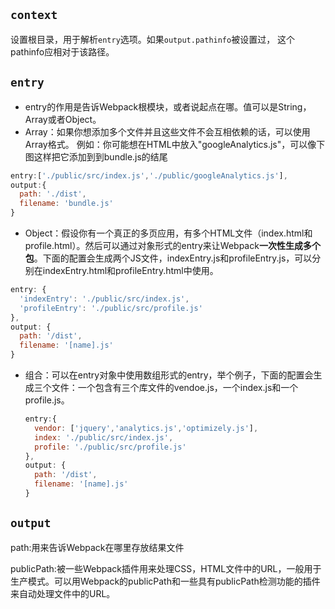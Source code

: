 
`context`
---
设置根目录，用于解析`entry`选项。如果`output.pathinfo`被设置过， 这个pathinfo应相对于该路径。

`entry`
---
- entry的作用是告诉Webpack根模块，或者说起点在哪。值可以是String，Array或者Object。
- Array：如果你想添加多个文件并且这些文件不会互相依赖的话，可以使用Array格式。 例如：你可能想在HTML中放入"googleAnalytics.js"，可以像下图这样把它添加到到bundle.js的结尾

```javascript
entry:['./public/src/index.js','./public/googleAnalytics.js'],
output:{
  path: './dist',
  filename: 'bundle.js'
}
```

- Object：假设你有一个真正的多页应用，有多个HTML文件（index.html和profile.html）。然后可以通过对象形式的entry来让Webpack**一次性生成多个包**。下面的配置会生成两个JS文件，indexEntry.js和profileEntry.js，可以分别在indexEntry.html和profileEntry.html中使用。

```Javascript
entry: {
  'indexEntry': './public/src/index.js',
  'profileEntry': './public/src/profile.js'
},
output: {
  path: '/dist',
  filename: '[name].js'
}
```

- 组合：可以在entry对象中使用数组形式的entry，举个例子，下面的配置会生成三个文件：一个包含有三个库文件的vendoe.js，一个index.js和一个profile.js。

  ```javascript
  entry:{
    vendor: ['jquery','analytics.js','optimizely.js'],
    index: './public/src/index.js',
    profile: './public/src/profile.js'
  },
  output: {
    path: '/dist',
    filename: '[name].js'
  }
  ```



`output`
----
path:用来告诉Webpack在哪里存放结果文件

publicPath:被一些Webpack插件用来处理CSS，HTML文件中的URL，一般用于生产模式。可以用Webpack的publicPath和一些具有publicPath检测功能的插件来自动处理文件中的URL。



